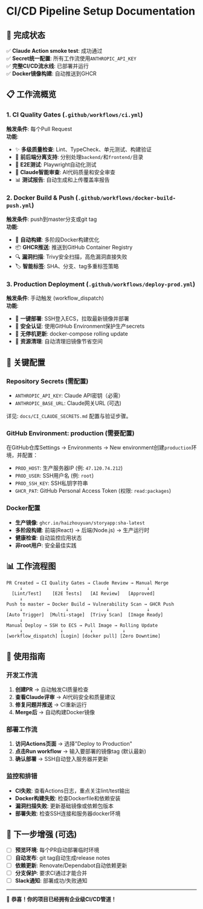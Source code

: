 # CI/CD Pipeline Setup Documentation

## 🎉 完成状态

✅ **Claude Action smoke test**: 成功通过  
✅ **Secret统一配置**: 所有工作流使用`ANTHROPIC_API_KEY`  
✅ **完整CI/CD流水线**: 已部署并运行  
✅ **Docker镜像构建**: 自动推送到GHCR  

## 📋 工作流概览

### 1. CI Quality Gates (`.github/workflows/ci.yml`)
**触发条件**: 每个Pull Request  
**功能**:
- ✨ **多级质量检查**: Lint、TypeCheck、单元测试、构建验证
- 🎯 **前后端分离支持**: 分别处理`backend/`和`frontend/`目录
- 🚀 **E2E测试**: Playwright自动化测试
- 🤖 **Claude智能审查**: AI代码质量和安全审查
- 📊 **测试报告**: 自动生成和上传覆盖率报告

### 2. Docker Build & Push (`.github/workflows/docker-build-push.yml`)
**触发条件**: push到master分支或git tag  
**功能**:
- 🐳 **自动构建**: 多阶段Docker构建优化
- 📦 **GHCR推送**: 推送到GitHub Container Registry
- 🔍 **漏洞扫描**: Trivy安全扫描，高危漏洞直接失败
- 🏷️ **智能标签**: SHA、分支、tag多重标签策略

### 3. Production Deployment (`.github/workflows/deploy-prod.yml`)
**触发条件**: 手动触发 (workflow_dispatch)  
**功能**:
- 🚀 **一键部署**: SSH登入ECS，拉取最新镜像并部署
- 🔐 **安全认证**: 使用GitHub Environment保护生产secrets
- 🔄 **无停机更新**: docker-compose rolling update
- 🧹 **资源清理**: 自动清理旧镜像节省空间

## 🔧 关键配置

### Repository Secrets (需配置)
- `ANTHROPIC_API_KEY`: Claude API密钥（必需）
- `ANTHROPIC_BASE_URL`: Claude网关URL (可选)

详见: `docs/CI_CLAUDE_SECRETS.md` 配置与验证步骤。

### GitHub Environment: production (需要配置)
在GitHub仓库Settings → Environments → New environment创建`production`环境，并配置：

- `PROD_HOST`: 生产服务器IP (例: `47.120.74.212`)
- `PROD_USER`: SSH用户名 (例: `root`)
- `PROD_SSH_KEY`: SSH私钥字符串
- `GHCR_PAT`: GitHub Personal Access Token (权限: `read:packages`)

### Docker配置
- **生产镜像**: `ghcr.io/haizhouyuan/storyapp:sha-latest`
- **多阶段构建**: 前端(React) → 后端(Node.js) → 生产运行时
- **健康检查**: 自动监控应用状态
- **非root用户**: 安全最佳实践

## 📊 工作流程图

```
PR Created → CI Quality Gates → Claude Review → Manual Merge
     ↓                ↓              ↓              ↓
  [Lint/Test]    [E2E Tests]   [AI Review]   [Approved]
     ↓
Push to master → Docker Build → Vulnerability Scan → GHCR Push
     ↓                ↓              ↓              ↓
[Auto Trigger]  [Multi-stage]  [Trivy Scan]  [Image Ready]
     ↓
Manual Deploy → SSH to ECS → Pull Image → Rolling Update
     ↓              ↓          ↓           ↓
[workflow_dispatch] [Login] [docker pull] [Zero Downtime]
```

## 🚀 使用指南

### 开发工作流
1. **创建PR** → 自动触发CI质量检查
2. **查看Claude评审** → AI代码安全和质量建议
3. **修复问题并推送** → CI重新运行
4. **Merge后** → 自动构建Docker镜像

### 部署工作流
1. **访问Actions页面** → 选择"Deploy to Production"
2. **点击Run workflow** → 输入要部署的镜像tag (默认最新)
3. **确认部署** → SSH自动登入服务器并更新

### 监控和排错
- **CI失败**: 查看Actions日志，重点关注lint/test输出
- **Docker构建失败**: 检查Dockerfile和依赖安装
- **漏洞扫描失败**: 更新基础镜像或依赖包版本
- **部署失败**: 检查SSH连接和服务器docker环境

## 🔄 下一步增强 (可选)

- [ ] **预览环境**: 每个PR自动部署临时环境
- [ ] **自动发布**: git tag自动生成release notes
- [ ] **依赖更新**: Renovate/Dependabot自动依赖更新
- [ ] **分支保护**: 要求CI通过才能合并
- [ ] **Slack通知**: 部署成功/失败通知

---

🎊 **恭喜！你的项目已经拥有企业级CI/CD管道！**
